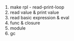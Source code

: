 1. make rpl - read-print-loop
2. read value & print value
3. read basic expression & eval
4. func & closure
5. module
6. gc
